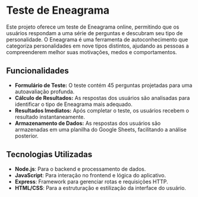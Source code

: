 # Teste de Eneagrama

Este projeto oferece um teste de Eneagrama online, permitindo que os usuários respondam a uma série de perguntas e descubram seu tipo de personalidade. O Eneagrama é uma ferramenta de autoconhecimento que categoriza personalidades em nove tipos distintos, ajudando as pessoas a compreenderem melhor suas motivações, medos e comportamentos.

## Funcionalidades

- **Formulário de Teste:** O teste contém 45 perguntas projetadas para uma autoavaliação profunda.
- **Cálculo de Resultados:** As respostas dos usuários são analisadas para identificar o tipo de Eneagrama mais adequado.
- **Resultados Imediatos:** Após completar o teste, os usuários recebem o resultado instantaneamente.
- **Armazenamento de Dados:** As respostas dos usuários são armazenadas em uma planilha do Google Sheets, facilitando a análise posterior.

## Tecnologias Utilizadas

- **Node.js**: Para o backend e processamento de dados.
- **JavaScript**: Para interação no frontend e lógica do aplicativo.
- **Express**: Framework para gerenciar rotas e requisições HTTP.
- **HTML/CSS**: Para a estruturação e estilização da interface do usuário.
